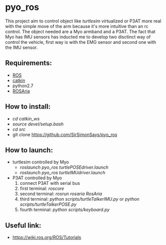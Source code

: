 # pyo_ros

This project aim to control object like _turtlesim_ virtualized or P3AT more real with the simple move of the arm because it's more intuitive than an rc control. The object needed are a Myo armband and a P3AT.
The fact that Myo has IMU sensors has inducted me to develop two disctinct way of control the vehicle, first way is with the EMG sensor and second one with the IMU sensor.

## Requirements:
  * [ROS](https://wiki.ros.org/lunar/Installation/Ubuntu)
  * [catkin](https://wiki.ros.org/catkin)
  * python2.7
  * [ROSAria](https://wiki.ros.org/ROSARIA/Tutorials/How%20to%20use%20ROSARIA)
  
## How to install:
  * _cd catkin_ws_
  * _source devel/setup.bash_
  * _cd src_
  * git clone https://github.com/SirSimonSays/pyo_ros

## How to launch:
  * turtlesim controlled by Myo
    * _roslaunch pyo_ros turtlePOSEdriver.launch_
    * _roslaunch pyo_ros turtleIMUdriver.launch_
  * P3AT controlled by Myo
    1. connect P3AT with serial bus
    1. first terminal: _roscore_
    1. second terminal: _rosrun rosaria RosAria_
    1. third terminal: _python scripts/turtleTalkerIMU.py_ or _python scripts/turtleTalkerPOSE.py_
    1. fourth terminal: _python scripts/keyboard.py_
  
## Useful link:
  * https://wiki.ros.org/ROS/Tutorials

